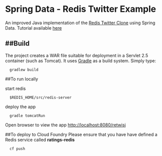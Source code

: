 Spring Data - Redis Twitter Example
===================================

An improved Java implementation of the [Redis Twitter Clone](http://redis.io/topics/twitter-clone) using Spring Data. Tutorial available [here](http://static.springsource.org/spring-data/data-keyvalue/examples/retwisj/current/)


##Build
-----
The project creates a WAR file suitable for deployment in a Servlet 2.5 container (such as Tomcat). It uses [Gradle](http://gradle.org/) as a build system.
Simply type:

      gradlew build

##To run locally

start redis

      $REDIS_HOME/src/redis-server

deploy the app

      gradle tomcatRun

Open browser to view the app [http://localhost:8080/retwisj](http://localhost:8080/retwisj)
      
##To deploy to Cloud Foundry
Please ensure that you have have defined a Redis service called **ratings-redis**

      cf push
      

